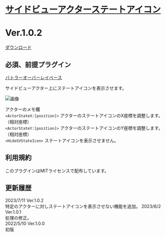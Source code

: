 # [サイドビューアクターステートアイコン](https://raw.githubusercontent.com/nuun888/MZ/master/NUUN_SVActorStateIcon.js)
# Ver.1.0.2  
 [ダウンロード](https://raw.githubusercontent.com/nuun888/MZ/master/NUUN_SVActorStateIcon.js)  
 
## 必須、前提プラグイン
[バトラーオーバーレイベース](https://github.com/nuun888/MZ/blob/master/README/BattlerOverlayBase.md)  

サイドビューアクター上にステートアイコンを表示させます。  

![画像](img/SVActorStateIcon1.png)  

アクターのメモ欄  
`<ActorStateX:[position]>` アクターのステートアイコンのX座標を調整します。（相対座標）  
`<ActorStateY:[position]>` アクターのステートアイコンのY座標を調整します。（相対座標）  
`<HideSVStateIcon>` ステートアイコンを表示させません。  

## 利用規約
このプラグインはMITライセンスで配布しています。  

## 更新履歴
2023/7/11 Ver.1.0.2  
特定のアクターに対しステートアイコンを表示させない機能を追加。 
2023/6/2 Ver.1.0.1  
処理の修正。  
2022/5/10 Ver.1.0.0  
初版  
